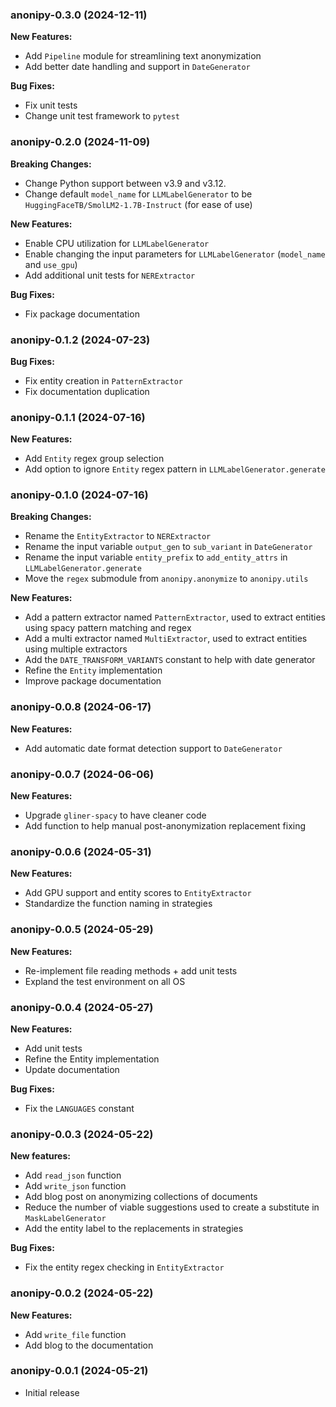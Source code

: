 ### anonipy-0.3.0 (2024-12-11)

**New Features:**

- Add `Pipeline` module for streamlining text anonymization
- Add better date handling and support in `DateGenerator`

**Bug Fixes:**

- Fix unit tests
- Change unit test framework to `pytest`

### anonipy-0.2.0 (2024-11-09)

**Breaking Changes:**

- Change Python support between v3.9 and v3.12.
- Change default `model_name` for `LLMLabelGenerator` to be `HuggingFaceTB/SmolLM2-1.7B-Instruct` (for ease of use)

**New Features:**

- Enable CPU utilization for `LLMLabelGenerator`
- Enable changing the input parameters for `LLMLabelGenerator` (`model_name` and `use_gpu`)
- Add additional unit tests for `NERExtractor`

**Bug Fixes:**

- Fix package documentation

### anonipy-0.1.2 (2024-07-23)

**Bug Fixes:**

- Fix entity creation in `PatternExtractor`
- Fix documentation duplication

### anonipy-0.1.1 (2024-07-16)

**New Features:**

- Add `Entity` regex group selection
- Add option to ignore `Entity` regex pattern in `LLMLabelGenerator.generate`

### anonipy-0.1.0 (2024-07-16)

**Breaking Changes:**

- Rename the `EntityExtractor` to `NERExtractor`
- Rename the input variable `output_gen` to `sub_variant` in `DateGenerator`
- Rename the input variable `entity_prefix` to `add_entity_attrs` in `LLMLabelGenerator.generate`
- Move the `regex` submodule from `anonipy.anonymize` to `anonipy.utils`

**New Features:**

- Add a pattern extractor named `PatternExtractor`, used to extract entities using spacy pattern matching and regex
- Add a multi extractor named `MultiExtractor`, used to extract entities using multiple extractors
- Add the `DATE_TRANSFORM_VARIANTS` constant to help with date generator
- Refine the `Entity` implementation
- Improve package documentation

### anonipy-0.0.8 (2024-06-17)

**New Features:**

- Add automatic date format detection support to `DateGenerator`

### anonipy-0.0.7 (2024-06-06)

**New Features:**

- Upgrade `gliner-spacy` to have cleaner code
- Add function to help manual post-anonymization replacement fixing

### anonipy-0.0.6 (2024-05-31)

**New Features:**

- Add GPU support and entity scores to `EntityExtractor`
- Standardize the function naming in strategies

### anonipy-0.0.5 (2024-05-29)

**New Features:**

- Re-implement file reading methods + add unit tests
- Expland the test environment on all OS

### anonipy-0.0.4 (2024-05-27)

**New Features:**

- Add unit tests
- Refine the Entity implementation
- Update documentation

**Bug Fixes:**

- Fix the `LANGUAGES` constant

### anonipy-0.0.3 (2024-05-22)

**New features:**

- Add `read_json` function
- Add `write_json` function
- Add blog post on anonymizing collections of documents
- Reduce the number of viable suggestions used to create a substitute in `MaskLabelGenerator`
- Add the entity label to the replacements in strategies

**Bug Fixes:**

- Fix the entity regex checking in `EntityExtractor`

### anonipy-0.0.2 (2024-05-22)

**New Features:**

- Add `write_file` function
- Add blog to the documentation

### anonipy-0.0.1 (2024-05-21)

- Initial release
